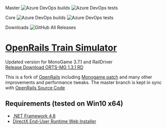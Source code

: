 Master ![Azure DevOps builds](https://img.shields.io/azure-devops/build/perpetualKid/283d8d46-b3e8-423b-b1fc-4cf79c2aff85/1?style=plastic) ![Azure DevOps tests](https://img.shields.io/azure-devops/tests/perpetualKid/283d8d46-b3e8-423b-b1fc-4cf79c2aff85/1?style=plastic)

Core ![Azure DevOps builds](https://img.shields.io/azure-devops/build/perpetualKid/283d8d46-b3e8-423b-b1fc-4cf79c2aff85/8?style=plastic) ![Azure DevOps tests](https://img.shields.io/azure-devops/tests/perpetualKid/283d8d46-b3e8-423b-b1fc-4cf79c2aff85/8?style=plastic)

Downloads ![GitHub All Releases](https://img.shields.io/github/downloads/perpetualKid/orts-mg/total?style=plastic)

# [OpenRails Train Simulator](http://openrails.org/)

Updated version for MonoGame 3.7.1 and RailDriver<br> 
[Release Download ORTS-MG 1.3.1 RD](https://github.com/perpetualKid/ORTS-MG/releases/tag/144-d77821976)

This is a fork of [OpenRails](https://launchpad.net/or) including [Monogame patch](http://www.elvastower.com/forums/index.php?/topic/30924-going-beyond-the-4-gb-of-memory/page__view__findpost__p__237281) and many other improvements and performance tweaks. 
The master branch is kept in sync with [OpenRails Source Code](https://github.com/openrails/openrails)

## Requirements (tested on Win10 x64)

- [.NET Framework 4.8](https://dotnet.microsoft.com/download/dotnet-framework/net48)
- [DirectX End-User Runtime Web Installer ](https://www.microsoft.com/en-us/download/details.aspx?id=35&nowin10)
